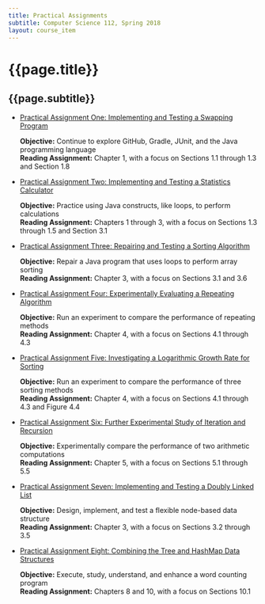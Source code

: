 ```yaml
---
title: Practical Assignments
subtitle: Computer Science 112, Spring 2018
layout: course_item
---
```


# {{page.title}}
## {{page.subtitle}}

<ul>

<li><a href="https://github.com/allegheny-computer-science-112-s2018/cs112-s2018-sheets/releases/download/cs112s2018_all_sheets-12.0.1/cs112s2018_practical01.pdf">Practical Assignment One: Implementing and Testing a Swapping Program</a> <p><b>Objective:</b> Continue to explore GitHub, Gradle, JUnit, and the Java programming language<br><b>Reading Assignment:</b> Chapter 1, with a focus on Sections 1.1 through 1.3 and Section 1.8</p>

<li><a href="https://github.com/Allegheny-Computer-Science-112-S2018/cs112-S2018-sheets/releases/download/cs112S2018_all_sheets-12.0.1/cs112S2018_practical02.pdf">Practical Assignment Two: Implementing and Testing a Statistics Calculator</a> <p><b>Objective:</b> Practice using Java constructs, like loops, to perform calculations<br><b>Reading Assignment:</b> Chapters 1 through 3, with a focus on Sections 1.3 through 1.5 and Section 3.1</p>

<li><a href="https://github.com/Allegheny-Computer-Science-112-S2018/cs112-S2018-sheets/releases/download/cs112S2018_all_sheets-12.0.1/cs112S2018_practical03.pdf">Practical Assignment Three: Repairing and Testing a Sorting Algorithm</a> <p><b>Objective:</b> Repair a Java program that uses loops to perform array sorting<br><b>Reading Assignment:</b> Chapter 3, with a focus on Sections 3.1 and 3.6</p>

<li><a href="https://github.com/Allegheny-Computer-Science-112-S2018/cs112-S2018-sheets/releases/download/cs112S2018_all_sheets-12.0.1/cs112S2018_practical04.pdf">Practical Assignment Four: Experimentally Evaluating a Repeating Algorithm</a> <p><b>Objective:</b> Run an experiment to compare the performance of repeating methods<br><b>Reading Assignment:</b> Chapter 4, with a focus on Sections 4.1 through 4.3</p>

<li><a href="https://github.com/Allegheny-Computer-Science-112-S2018/cs112-S2018-sheets/releases/download/cs112S2018_all_sheets-12.0.1/cs112S2018_practical05.pdf">Practical Assignment Five: Investigating a Logarithmic Growth Rate for Sorting</a> <p><b>Objective:</b> Run an experiment to compare the performance of three sorting methods<br><b>Reading Assignment:</b> Chapter 4, with a focus on Sections 4.1 through 4.3 and Figure 4.4</p>

<li><a href="https://github.com/Allegheny-Computer-Science-112-S2018/cs112-S2018-sheets/releases/download/cs112S2018_all_sheets-15.0.2/cs112S2018_practical06.pdf">Practical Assignment Six: Further Experimental Study of Iteration and Recursion</a> <p><b>Objective:</b> Experimentally compare the performance of two arithmetic computations<br><b>Reading Assignment:</b> Chapter 5, with a focus on Sections 5.1 through 5.5</p>

<li><a href="https://github.com/Allegheny-Computer-Science-112-S2018/cs112-S2018-sheets/releases/download/cs112S2018_all_sheets-17.0.3/cs112S2018_practical07.pdf">Practical Assignment Seven: Implementing and Testing a Doubly Linked List</a> <p><b>Objective:</b> Design, implement, and test a flexible node-based data structure<br><b>Reading Assignment:</b> Chapter 3, with a focus on Sections 3.2 through 3.5</p>

<li><a href="https://github.com/Allegheny-Computer-Science-112-S2018/cs112-S2018-sheets/releases/download/cs112S2018_all_sheets-21.0.0/cs112S2018_practical08.pdf">Practical Assignment Eight: Combining the Tree and HashMap Data Structures</a> <p><b>Objective:</b> Execute, study, understand, and enhance a word counting program<br><b>Reading Assignment:</b> Chapters 8 and 10, with a focus on Sections 10.1</p>

</ul>
